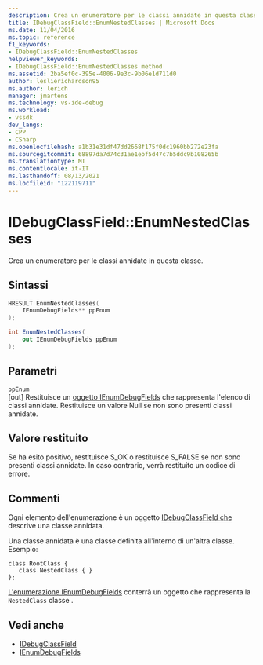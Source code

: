 ```yaml
---
description: Crea un enumeratore per le classi annidate in questa classe.
title: IDebugClassField::EnumNestedClasses | Microsoft Docs
ms.date: 11/04/2016
ms.topic: reference
f1_keywords:
- IDebugClassField::EnumNestedClasses
helpviewer_keywords:
- IDebugClassField::EnumNestedClasses method
ms.assetid: 2ba5ef0c-395e-4006-9e3c-9b06e1d711d0
author: leslierichardson95
ms.author: lerich
manager: jmartens
ms.technology: vs-ide-debug
ms.workload:
- vssdk
dev_langs:
- CPP
- CSharp
ms.openlocfilehash: a1b31e31df47dd2668f175f0dc1960bb272e23fa
ms.sourcegitcommit: 68897da7d74c31ae1ebf5d47c7b5ddc9b108265b
ms.translationtype: MT
ms.contentlocale: it-IT
ms.lasthandoff: 08/13/2021
ms.locfileid: "122119711"
---
```

# <a name="idebugclassfieldenumnestedclasses"></a>IDebugClassField::EnumNestedClasses
Crea un enumeratore per le classi annidate in questa classe.

## <a name="syntax"></a>Sintassi

```cpp
HRESULT EnumNestedClasses(
    IEnumDebugFields** ppEnum
);
```

```csharp
int EnumNestedClasses(
    out IEnumDebugFields ppEnum
);
```

## <a name="parameters"></a>Parametri
`ppEnum`\
[out] Restituisce un [oggetto IEnumDebugFields](../../../extensibility/debugger/reference/ienumdebugfields.md) che rappresenta l'elenco di classi annidate. Restituisce un valore Null se non sono presenti classi annidate.

## <a name="return-value"></a>Valore restituito
Se ha esito positivo, restituisce S_OK o restituisce S_FALSE se non sono presenti classi annidate. In caso contrario, verrà restituito un codice di errore.

## <a name="remarks"></a>Commenti
Ogni elemento dell'enumerazione è un oggetto [IDebugClassField che](../../../extensibility/debugger/reference/idebugclassfield.md) descrive una classe annidata.

Una classe annidata è una classe definita all'interno di un'altra classe. Esempio:

```
class RootClass {
   class NestedClass { }
};
```

[L'enumerazione IEnumDebugFields](../../../extensibility/debugger/reference/ienumdebugfields.md) conterrà un oggetto che rappresenta la `NestedClass` classe .

## <a name="see-also"></a>Vedi anche
- [IDebugClassField](../../../extensibility/debugger/reference/idebugclassfield.md)
- [IEnumDebugFields](../../../extensibility/debugger/reference/ienumdebugfields.md)

